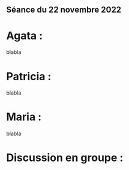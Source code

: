 ## Séance du 22 novembre 2022

# Agata :
blabla

# Patricia :
blabla

# Maria :
blabla

# Discussion en groupe :
